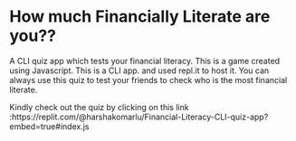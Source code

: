 <h1>How much Financially Literate are you??</h1>
<p>A CLI quiz app which tests your financial literacy.
This is a game created using Javascript. This is a CLI app. and used repl.it to host it. You can always use this quiz to test your friends to check who is the most financial literate.</p>

<p>Kindly check out the quiz by clicking on this link :https://replit.com/@harshakomarlu/Financial-Literacy-CLI-quiz-app?embed=true#index.js</p>
